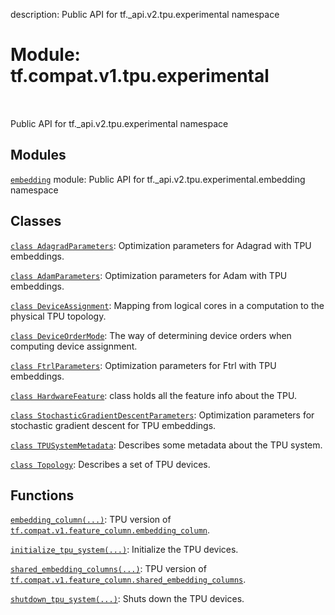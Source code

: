 description: Public API for tf._api.v2.tpu.experimental namespace

<div itemscope itemtype="http://developers.google.com/ReferenceObject">
<meta itemprop="name" content="tf.compat.v1.tpu.experimental" />
<meta itemprop="path" content="Stable" />
</div>

# Module: tf.compat.v1.tpu.experimental

<!-- Insert buttons and diff -->

<table class="tfo-notebook-buttons tfo-api nocontent" align="left">

</table>



Public API for tf._api.v2.tpu.experimental namespace



## Modules

[`embedding`](../../../../tf/compat/v1/tpu/experimental/embedding.md) module: Public API for tf._api.v2.tpu.experimental.embedding namespace

## Classes

[`class AdagradParameters`](../../../../tf/compat/v1/tpu/experimental/AdagradParameters.md): Optimization parameters for Adagrad with TPU embeddings.

[`class AdamParameters`](../../../../tf/compat/v1/tpu/experimental/AdamParameters.md): Optimization parameters for Adam with TPU embeddings.

[`class DeviceAssignment`](../../../../tf/tpu/experimental/DeviceAssignment.md): Mapping from logical cores in a computation to the physical TPU topology.

[`class DeviceOrderMode`](../../../../tf/tpu/experimental/DeviceOrderMode.md): The way of determining device orders when computing device assignment.

[`class FtrlParameters`](../../../../tf/compat/v1/tpu/experimental/FtrlParameters.md): Optimization parameters for Ftrl with TPU embeddings.

[`class HardwareFeature`](../../../../tf/tpu/experimental/HardwareFeature.md): class holds all the feature info about the TPU.

[`class StochasticGradientDescentParameters`](../../../../tf/compat/v1/tpu/experimental/StochasticGradientDescentParameters.md): Optimization parameters for stochastic gradient descent for TPU embeddings.

[`class TPUSystemMetadata`](../../../../tf/tpu/experimental/TPUSystemMetadata.md): Describes some metadata about the TPU system.

[`class Topology`](../../../../tf/tpu/experimental/Topology.md): Describes a set of TPU devices.

## Functions

[`embedding_column(...)`](../../../../tf/compat/v1/tpu/experimental/embedding_column.md): TPU version of <a href="../../../../tf/feature_column/embedding_column.md"><code>tf.compat.v1.feature_column.embedding_column</code></a>.

[`initialize_tpu_system(...)`](../../../../tf/tpu/experimental/initialize_tpu_system.md): Initialize the TPU devices.

[`shared_embedding_columns(...)`](../../../../tf/compat/v1/tpu/experimental/shared_embedding_columns.md): TPU version of <a href="../../../../tf/compat/v1/feature_column/shared_embedding_columns.md"><code>tf.compat.v1.feature_column.shared_embedding_columns</code></a>.

[`shutdown_tpu_system(...)`](../../../../tf/tpu/experimental/shutdown_tpu_system.md): Shuts down the TPU devices.

